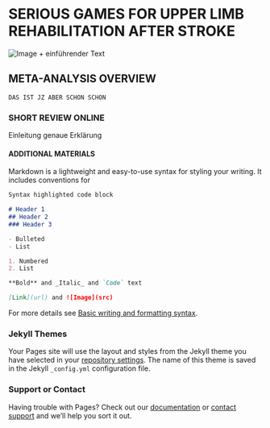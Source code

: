 # SERIOUS GAMES FOR UPPER LIMB REHABILITATION AFTER STROKE

![Image]([src](https://cdn.pixabay.com/photo/2018/02/24/05/51/heart-attack-3177360_1280.jpg)) + einführender Text


##  META-ANALYSIS OVERVIEW
```
DAS IST JZ ABER SCHON SCHÖN
```


### SHORT REVIEW ONLINE
<!-- JA das ist doch so schön und hier seheen wir 
 bla 
bla bla
jawohl-->
Einleitung <!-- This content will not appear in the rendered Markdown -->
genaue Erklärung <!-- This content will not appear in the rendered Markdown -->

#### ADDITIONAL MATERIALS

Markdown is a lightweight and easy-to-use syntax for styling your writing. It includes conventions for

```markdown
Syntax highlighted code block

# Header 1
## Header 2
### Header 3

- Bulleted
- List

1. Numbered
2. List

**Bold** and _Italic_ and `Code` text

[Link](url) and ![Image](src)
```

For more details see [Basic writing and formatting syntax](https://docs.github.com/en/github/writing-on-github/getting-started-with-writing-and-formatting-on-github/basic-writing-and-formatting-syntax).

### Jekyll Themes

Your Pages site will use the layout and styles from the Jekyll theme you have selected in your [repository settings](https://github.com/Phobetor1/cognitive.github.io/settings/pages). The name of this theme is saved in the Jekyll `_config.yml` configuration file.

### Support or Contact

Having trouble with Pages? Check out our [documentation](https://docs.github.com/categories/github-pages-basics/) or [contact support](https://support.github.com/contact) and we’ll help you sort it out.
